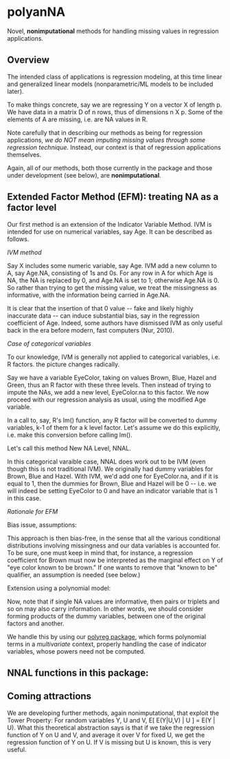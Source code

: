 # polyanNA

Novel, **nonimputational**  methods for handling missing values in
regression applications.

## Overview

The intended class of applications is regression modeling, at this time
linear and generalized linear models (nonparametric/ML models to be
included later).

To make things concrete, say we are regressing Y on a vector X of length
p.  We have data in a matrix D of n rows, thus of dimensions n X p.
Some of the elements of A are missing, i.e. are NA values in R.

Note carefully that in describing our methods as being for regression
applications, *we do NOT mean imputing missing values through some
regression technique.* Instead, our context is that of regression
applications themselves.

Again, all of our methods, both those currently in the package and those
under development (see below), are **nonimputational**.

## Extended Factor Method (EFM): treating NA as a factor level

Our first method is an extension of the Indicator Variable Method.
IVM is intended for use on numerical variables, say Age.  It can be
described as follows.

*IVM method*

Say X includes some numeric variable, say Age. IVM add a new column
to A, say Age.NA, consisting of 1s and 0s.  For any row in A for
which Age is NA, the NA is replaced by 0, and Age.NA is set to 1;
otherwise Age.NA is 0.  So rather than trying to get the missing
value, we treat the missingness as informative, with the information
being carried in Age.NA.

It is clear that the insertion of that 0 value -- fake and likely highly
inaccurate data -- can induce substantial bias, say in the regression
coefficient of Age.  Indeed, some authors have dismissed IVM as only
useful back in the era before modern, fast computers (Nur, 2010).  

*Case of categorical variables*

To our knowledge, IVM is generally not applied to categorical variables,
i.e. R factors.  the picture changes radically. 

Say we have a variable EyeColor, taking on values Brown, Blue, Hazel and
Green, thus an R factor with these three levels.  Then instead of trying
to impute the NAs, we add a new level, EyeColor.na to this factor.  We
now proceed with our regression analysis as usual, using the modified
Age variable.

In a call to, say, R's lm() function, any R factor will be converted to
dummy variables, k-1 of them for a k level factor.  Let's assume we do
this explicitly, i.e. make this conversion before calling lm().

Let's call this method New NA Level, NNAL.

In this categorical varaible case, NNAL does work out to be IVM (even
though this is not traditional IVM).  We originally had dummy variables
for Brown, Blue and Hazel.  With IVM, we'd add one for EyeColor.na, and
if it is equal to 1, then the dummies for Brown, Blue and Hazel will be
0 -- i.e. we will indeed be setting EyeColor to 0 and have an indicator
variable that is 1 in this case. 

*Rationale for EFM*


Bias issue, assumptions:

This approach is then bias-free, in the sense that all the various
conditional distributions involving missingness and our data variables
is accounted for.  To be sure, one must keep in mind that, for instance,
a regression coefficient for Brown must now be interpreted as the
marginal effect on Y of "eye color known to be brown."  If one wants to
remove that "known to be" qualifier, an assumption is needed (see below.)

Extension using a polynomial model:

Now, note that if single NA values are informative, then pairs or
triplets and so on may also carry information.  In other words, we 
should consider forming products of the dummy variables, between one of
the original factors and another.

We handle this by using our 
[polyreg package](http://github/matloff/polyreg), which forms polynomial
terms in a *multivariate* context, properly handling the case of
indicator variables, whose powers need not be computed.

## NNAL functions in this package:

 

## Coming attractions

We are developing further methods, again nonimputational, that exploit
the Tower Property:  For random variables Y, U and V, E[ E(Y|U,V) | U ]
= E(Y | U).  What this theoretical abstraction says is that if we take
the regression function of Y on U and V, and average it over V for fixed
U, we get the regression function of Y on U.  If V is missing but U is
known, this is very useful.
 


